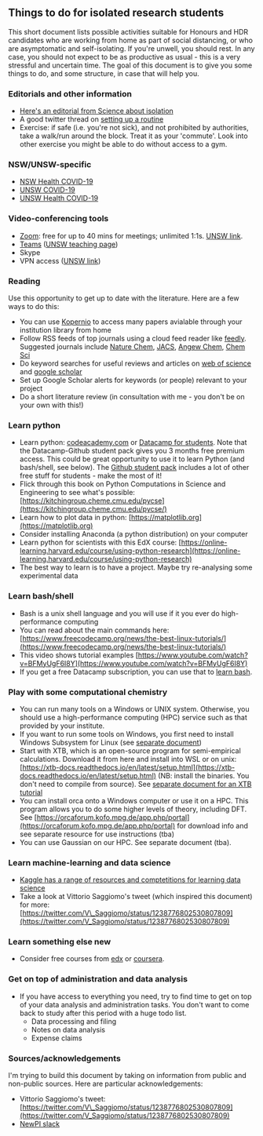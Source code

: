 ## Things to do for isolated research students

This short document lists possible activities suitable for Honours and HDR candidates who are working from home as part of social distancing, or who are asymptomatic and self-isolating. If you're unwell, you should rest. In any case, you should not expect to be as productive as usual - this is a very stressful and uncertain time. The goal of this document is to give you some things to do, and some structure, in case that will help you.

### Editorials and other information
- [Here's an editorial from Science about isolation](https://www.sciencemag.org/careers/2020/03/working-home-because-covid-19-here-are-10-ways-spend-your-time)
- A good twitter thread on [setting up a routine](https://twitter.com/WildBrisco/status/1239601642972033032)
- Exercise: if safe (i.e. you're not sick), and not prohibited by authorities, take a walk/run around the block. Treat it as your 'commute'. Look into other exercise you might be able to do without access to a gym. 

### NSW/UNSW-specific 
- [NSW Health COVID-19](https://www.health.nsw.gov.au/Infectious/diseases/Pages/coronavirus.aspx)
- [UNSW COVID-19](https://www.unsw.edu.au/advice-on-unsw-response-to-the-coronavirus)
- [UNSW Health COVID-19](https://student.unsw.edu.au/health-service-information-coronavirus#overlay-context=hsu)


### Video-conferencing tools

- [Zoom](https://zoom.us): free for up to 40 mins for meetings; unlimited 1:1s. [UNSW link](https://www.myit.unsw.edu.au/services/staff/software/zoom-conferencing).
- [Teams](https://products.office.com/en/microsoft-teams/work-remotely) ([UNSW teaching page](https://teaching.unsw.edu.au/digital-assessment-toolkit/microsoft-teams))
- Skype
- VPN access ([UNSW link](https://www.myit.unsw.edu.au/services/students/remote-access-vpn))

### Reading

Use this opportunity to get up to date with the literature. Here are a few ways to do this:

- You can use [Kopernio](https://kopernio.com) to access many papers avialable through your institution library from home
- Follow RSS feeds of top journals using a cloud feed reader like [feedly](https://feedly.com/). Suggested journals include [Nature Chem](https://www.nature.com/nchem/), [JACS](https://pubs.acs.org/journal/jacsat), [Angew Chem](https://onlinelibrary.wiley.com/journal/15213757), [Chem Sci](https://pubs.rsc.org/en/Journals/JournalIssues/SC#!recentarticles&adv)
- Do keyword searches for useful reviews and articles on [web of science](https://webofknowledge.com) and [google scholar](https://scholar.google.com/)
- Set up Google Scholar alerts for keywords (or people) relevant to your project
- Do a short literature review (in consultation with me - you don't be on your own with this!)

### Learn python

- Learn python: [codeacademy.com](https://codeacademy.com) or [Datacamp for students](https://www.datacamp.com/github-students). Note that the Datacamp-Github student pack gives you 3 months free premium access. This could be great opportunity to use it to learn Python (and bash/shell, see below). The [Github student pack](https://education.github.com/pack) includes a lot of other free stuff for students - make the most of it!
- Flick through this book on Python Computations in Science and Engineering to see what's possible: [https://kitchingroup.cheme.cmu.edu/pycse](https://kitchingroup.cheme.cmu.edu/pycse/)
- Learn how to plot data in python: [https://matplotlib.org](https://matplotlib.org)
- Consider installing Anaconda (a python distribution) on your computer
- Learn python for scientists with this EdX course: [https://online-learning.harvard.edu/course/using-python-research](https://online-learning.harvard.edu/course/using-python-research)
- The best way to learn is to have a project. Maybe try re-analysing some experimental data

### Learn bash/shell

- Bash is a unix shell language and you will use if it you ever do high-performance computing
- You can read about the main commands here: [https://www.freecodecamp.org/news/the-best-linux-tutorials/](https://www.freecodecamp.org/news/the-best-linux-tutorials/)
- This video shows tutorial examples [https://www.youtube.com/watch?v=BFMyUgF6I8Y](https://www.youtube.com/watch?v=BFMyUgF6I8Y)
- If you get a free Datacamp subscription, you can use that to [learn bash](https://www.datacamp.com/courses/tech:shell).

### Play with some computational chemistry

- You can run many tools on a Windows or UNIX system. Otherwise, you should use a high-performance computing (HPC) service such as that provided by your institute.
- If you want to run some tools on Windows, you first need to install Windows Subsystem for Linux (see [separate document](install-wsl.html))
- Start with XTB, which is an open-source program for semi-empirical calculations. Download it from here and install into WSL or on unix:  [https://xtb-docs.readthedocs.io/en/latest/setup.html](https://xtb-docs.readthedocs.io/en/latest/setup.html) (NB: install the binaries. You don't need to compile from source). See [separate document for an XTB tutorial](use-xtb.html)
- You can install orca onto a Windows computer or use it on a HPC. This program allows you to do some higher levels of theory, including DFT. See [https://orcaforum.kofo.mpg.de/app.php/portal](https://orcaforum.kofo.mpg.de/app.php/portal) for download info and see separate resource for use instructions (tba)
- You can use Gaussian on our HPC. See separate document (tba).

### Learn machine-learning and data science
- [Kaggle has a range of resources and comptetitions for learning data science](https://www.kaggle.com/)
- Take a look at Vittorio Saggiomo&#39;s tweet (which inspired this document) for more: [https://twitter.com/V\_Saggiomo/status/1238776802530807809](https://twitter.com/V_Saggiomo/status/1238776802530807809)

### Learn something else new
- Consider free courses from [edx](https://www.edx.org/) or [coursera](https://www.coursera.org/).

### Get on top of administration and data analysis
- If you have access to everything you need, try to find time to get on top of your data analysis and administration tasks. You don't want to come back to study after this period with a huge todo list.
  - Data processing and filing
  - Notes on data analysis
  - Expense claims

### Sources/acknowledgements

I'm trying to build this document by taking on information from public and non-public sources. Here are particular acknowledgements:

- Vittorio Saggiomo's tweet: [https://twitter.com/V\_Saggiomo/status/1238776802530807809](https://twitter.com/V_Saggiomo/status/1238776802530807809)
- [NewPI slack](https://newpislack.wordpress.com/)

